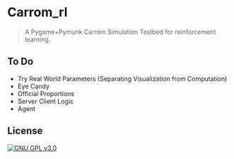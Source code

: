 # Carrom_rl
> A Pygame+Pymunk Carrom Simulation Testbed for reinforcement learning.

## To Do

- Try Real World Parameters (Separating Visualization from Computation)
- Eye Candy
- Official Proportions
- Server Client Logic
- Agent


## License

[![GNU GPL v3.0](http://www.gnu.org/graphics/gplv3-127x51.png)](http://www.gnu.org/licenses/gpl.html)
